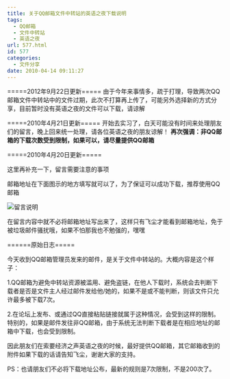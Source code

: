 ```yaml
---
title: 关于QQ邮箱文件中转站的英语之夜下载说明
tags:
  - QQ邮箱
  - 文件中转站
  - 英语之夜
url: 577.html
id: 577
categories:
  - 文件分享
date: 2010-04-14 09:11:27
---
```


=====2012年9月22日更新===== 由于今年来事情多，疏于打理，导致两次QQ邮箱文件中转站中的文件过期，此次不打算再上传了，可能另外选择新的方式分享，目前暂时没有英语之夜的文件可以下载，请谅解  

=====2010年4月21日更新===== 开始去实习了，白天可能没有时间来处理朋友们的留言，晚上回来统一处理，请各位英语之夜的朋友谅解！ **再次强调：非QQ邮箱的下载次数受到限制，如果可以，请尽量提供QQ邮箱**  

=====2010年4月20日更新=====  

这里再补充一下，留言需要注意的事项  

邮箱地址在下面图示的地方填写就可以了，为了保证可以成功下载，推荐使用QQ邮箱  

![](https://res.cloudinary.com/flyash/image/upload/h_68,w_300/v1562816323/%E7%95%99%E8%A8%80%E8%AF%B4%E6%98%8E_z0d33u.jpg "留言说明")  

在留言内容中就不必将邮箱地址写出来了，这样只有飞尘才能看到邮箱地址，免于被垃圾邮件骚扰哦，如果不怕那我也不勉强的，嘿嘿  

======原始日志=====  

今天收到QQ邮箱管理员发来的邮件，是关于文件中转站的。大概内容是这个样子：  

1.QQ邮箱为避免中转站资源被滥用、避免盗链，在他人下载时，系统会去判断下载者是否是文件主人经过邮件发给他/她的，如果不是或不能判断，则该文件只允许最多被下载7次。  

2.在论坛上发布、或通过QQ直接粘贴链接就属于这种情况，会受到这样的限制。特别的，如果是邮件发往非QQ邮箱，由于系统无法判断下载者是在相应地址的邮箱中下载，也会受到限制。  

因此朋友们在索要经济之声英语之夜的时候，最好提供QQ邮箱，其它邮箱收到的附件如果下载的话请告知飞尘，谢谢大家的支持。  

PS：也请朋友们不必将下载地址公布，最新的规则是7次限制，不是200次了。